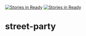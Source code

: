 [![Stories in Ready](https://badge.waffle.io/crsanghani/street-party.png?label=ready&title=Ready)](https://waffle.io/crsanghani/street-party)
[![Stories in Ready](https://badge.waffle.io/crsanghani/street-party.png?label=ready&title=Ready)](https://waffle.io/crsanghani/street-party)
# street-party

